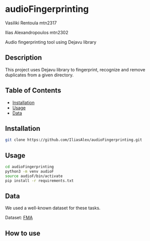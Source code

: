 # audioFingerprinting
Vasiliki Rentoula mtn2317

Ilias Alexandropoulos mtn2302

Audio fingerprinting tool using Dejavu library

## Description
This project uses Dejavu library to fingerprint, recognize and remove duplicates from a given directory.

## Table of Contents

- [Installation](#installation)
- [Usage](#usage)
- [Data](#data)

## Installation

```bash
git clone https://github.com/IliasAlex/audioFingerprinting.git
```

## Usage
```bash
cd audioFingerprinting
python3 -m venv audioF
source audioF/bin/activate
pip install -r requirements.txt
```

## Data
We used a well-known dataset for these tasks. 

Dataset: [FMA](https://github.com/mdeff/fma)

## How to use
